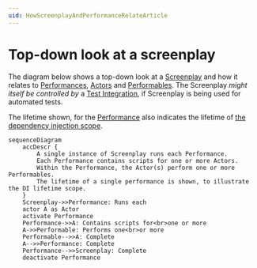 ```yaml
---
uid: HowScreenplayAndPerformanceRelateArticle
---
```


# Top-down look at a screenplay

The diagram below shows a top-down look at a [Screenplay] and how it relates to [Performances], [Actors] and [Performables].
The Screenplay _might itself be controlled by_ a [Test Integration], if Screenplay is being used for automated tests.

The lifetime shown, for the [Performance] also indicates the lifetime of [the dependency injection scope].

```mermaid
sequenceDiagram
    accDescr {
        A single instance of Screenplay runs each Performance.
        Each Performance contains scripts for one or more Actors.
        Within the Performance, the Actor(s) perform one or more Performables.
        The lifetime of a single performance is shown, to illustrate the DI lifetime scope.
    }
    Screenplay->>Performance: Runs each
    actor A as Actor
    activate Performance
    Performance->>A: Contains scripts for<br>one or more
    A->>Performable: Performs one<br>or more
    Performable-->>A: Complete
    A-->>Performance: Complete
    Performance-->>Screenplay: Complete
    deactivate Performance
```

[Screenplay]: xref:CSF.Screenplay.Screenplay
[Performances]: xref:CSF.Screenplay.IPerformance
[Actors]: xref:CSF.Screenplay.Actor
[Performables]: ../glossary/Performable.md
[Test Integration]: ../glossary/Integration.md
[Performance]: xref:CSF.Screenplay.IPerformance
[the dependency injection scope]: dependencyInjection/DependencyInjectionScope.md